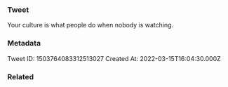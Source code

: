 ### Tweet
Your culture is what people do when nobody is watching.

### Metadata
Tweet ID: 1503764083312513027
Created At: 2022-03-15T16:04:30.000Z

### Related

